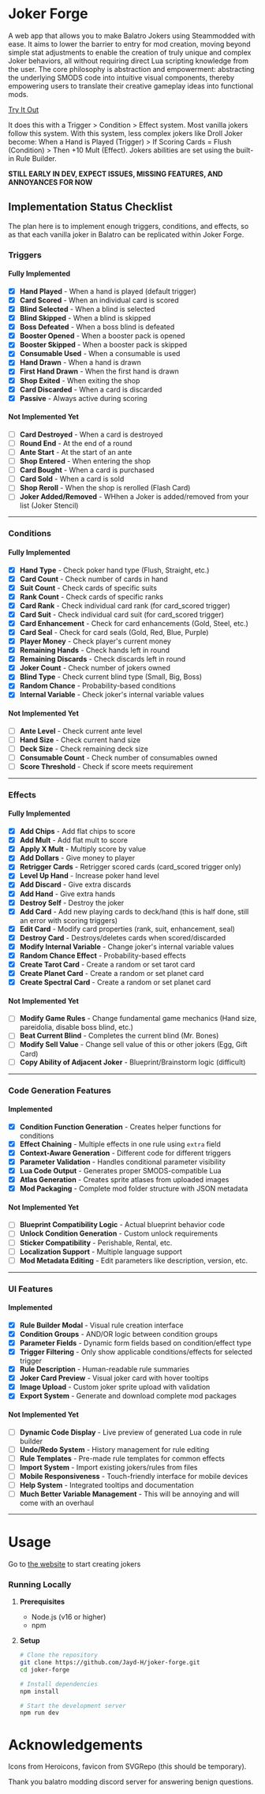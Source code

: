 # Joker Forge

A web app that allows you to make Balatro Jokers using Steammodded with ease. It aims to lower the barrier to entry for mod creation, moving beyond simple stat adjustments to enable the creation of truly unique and complex Joker behaviors, all without requiring direct Lua scripting knowledge from the user. The core philosophy is abstraction and empowerment: abstracting the underlying SMODS code into intuitive visual components, thereby empowering users to translate their creative gameplay ideas into functional mods.

[Try It Out](https://jokerforge.jaydchw.com/)

It does this with a Trigger > Condition > Effect system. Most vanilla jokers follow this system. With this system, less complex jokers like Droll Joker become: When a Hand is Played (Trigger) > If Scoring Cards = Flush (Condition) > Then +10 Mult (Effect). Jokers abilities are set using the built-in Rule Builder.

**STILL EARLY IN DEV, EXPECT ISSUES, MISSING FEATURES, AND ANNOYANCES FOR NOW**

## Implementation Status Checklist

The plan here is to implement enough triggers, conditions, and effects, so as that each vanilla joker in Balatro can be replicated within Joker Forge.

### Triggers

#### Fully Implemented
- [x] **Hand Played** - When a hand is played (default trigger)
- [x] **Card Scored** - When an individual card is scored
- [x] **Blind Selected** - When a blind is selected
- [x] **Blind Skipped** - When a blind is skipped  
- [x] **Boss Defeated** - When a boss blind is defeated
- [x] **Booster Opened** - When a booster pack is opened
- [x] **Booster Skipped** - When a booster pack is skipped
- [x] **Consumable Used** - When a consumable is used
- [x] **Hand Drawn** - When a hand is drawn
- [x] **First Hand Drawn** - When the first hand is drawn
- [x] **Shop Exited** - When exiting the shop
- [x] **Card Discarded** - When a card is discarded
- [x] **Passive** - Always active during scoring

#### Not Implemented Yet
- [ ] **Card Destroyed** - When a card is destroyed
- [ ] **Round End** - At the end of a round
- [ ] **Ante Start** - At the start of an ante
- [ ] **Shop Entered** - When entering the shop
- [ ] **Card Bought** - When a card is purchased
- [ ] **Card Sold** - When a card is sold
- [ ] **Shop Reroll** - When the shop is rerolled (Flash Card)
- [ ] **Joker Added/Removed** - WHhen a Joker is added/removed from your list (Joker Stencil)

---

### Conditions

#### Fully Implemented
- [x] **Hand Type** - Check poker hand type (Flush, Straight, etc.)
- [x] **Card Count** - Check number of cards in hand
- [x] **Suit Count** - Check cards of specific suits
- [x] **Rank Count** - Check cards of specific ranks  
- [x] **Card Rank** - Check individual card rank (for card_scored trigger)
- [x] **Card Suit** - Check individual card suit (for card_scored trigger)
- [x] **Card Enhancement** - Check for card enhancements (Gold, Steel, etc.)
- [x] **Card Seal** - Check for card seals (Gold, Red, Blue, Purple)
- [x] **Player Money** - Check player's current money
- [x] **Remaining Hands** - Check hands left in round
- [x] **Remaining Discards** - Check discards left in round
- [x] **Joker Count** - Check number of jokers owned
- [x] **Blind Type** - Check current blind type (Small, Big, Boss)
- [x] **Random Chance** - Probability-based conditions
- [x] **Internal Variable** - Check joker's internal variable values
      
#### Not Implemented Yet
- [ ] **Ante Level** - Check current ante level
- [ ] **Hand Size** - Check current hand size
- [ ] **Deck Size** - Check remaining deck size
- [ ] **Consumable Count** - Check number of consumables owned
- [ ] **Score Threshold** - Check if score meets requirement

---

### Effects

#### Fully Implemented  
- [x] **Add Chips** - Add flat chips to score
- [x] **Add Mult** - Add flat mult to score
- [x] **Apply X Mult** - Multiply score by value
- [x] **Add Dollars** - Give money to player
- [x] **Retrigger Cards** - Retrigger scored cards (card_scored trigger only)
- [x] **Level Up Hand** - Increase poker hand level
- [x] **Add Discard** - Give extra discards
- [x] **Add Hand** - Give extra hands
- [x] **Destroy Self** - Destroy the joker
- [x] **Add Card** - Add new playing cards to deck/hand (this is half done, still an error with scoring triggers)
- [x] **Edit Card** - Modify card properties (rank, suit, enhancement, seal)
- [x] **Destroy Card** - Destroys/deletes cards when scored/discarded
- [x] **Modify Internal Variable** - Change joker's internal variable values
- [x] **Random Chance Effect** - Probability-based effects
- [x] **Create Tarot Card** - Create a random or set tarot card
- [x] **Create Planet Card** - Create a random or set planet card
- [x] **Create Spectral Card** - Create a random or set planet card
      
#### Not Implemented Yet
- [ ] **Modify Game Rules** - Change fundamental game mechanics (Hand size, pareidolia, disable boss blind, etc.)
- [ ] **Beat Current Blind** - Completes the current blind (Mr. Bones)
- [ ] **Modify Sell Value** - Change sell value of this or other jokers (Egg, Gift Card)
- [ ] **Copy Ability of Adjacent Joker** - Blueprint/Brainstorm logic (difficult)

---

### Code Generation Features

#### Implemented
- [x] **Condition Function Generation** - Creates helper functions for conditions
- [x] **Effect Chaining** - Multiple effects in one rule using `extra` field
- [x] **Context-Aware Generation** - Different code for different triggers
- [x] **Parameter Validation** - Handles conditional parameter visibility
- [x] **Lua Code Output** - Generates proper SMODS-compatible Lua
- [x] **Atlas Generation** - Creates sprite atlases from uploaded images
- [x] **Mod Packaging** - Complete mod folder structure with JSON metadata

#### Not Implemented Yet
- [ ] **Blueprint Compatibility Logic** - Actual blueprint behavior code
- [ ] **Unlock Condition Generation** - Custom unlock requirements
- [ ] **Sticker Compatibility** - Perishable, Rental, etc.
- [ ] **Localization Support** - Multiple language support
- [ ] **Mod Metadata Editing** - Edit parameters like description, version, etc.

---

### UI Features

#### Implemented
- [x] **Rule Builder Modal** - Visual rule creation interface
- [x] **Condition Groups** - AND/OR logic between condition groups
- [x] **Parameter Fields** - Dynamic form fields based on condition/effect type
- [x] **Trigger Filtering** - Only show applicable conditions/effects for selected trigger
- [x] **Rule Description** - Human-readable rule summaries
- [x] **Joker Card Preview** - Visual joker card with hover tooltips
- [x] **Image Upload** - Custom joker sprite upload with validation
- [x] **Export System** - Generate and download complete mod packages

#### Not Implemented Yet
- [ ] **Dynamic Code Display** - Live preview of generated Lua code in rule builder
- [ ] **Undo/Redo System** - History management for rule editing
- [ ] **Rule Templates** - Pre-made rule templates for common effects
- [ ] **Import System** - Import existing jokers/rules from files
- [ ] **Mobile Responsiveness** - Touch-friendly interface for mobile devices
- [ ] **Help System** - Integrated tooltips and documentation
- [ ] **Much Better Variable Management** - This will be annoying and will come with an overhaul

---

# Usage

Go to [the website](https://jokerforge.jaydchw.com/) to start creating jokers

### Running Locally

1. **Prerequisites**
   - Node.js (v16 or higher)
   - npm

2. **Setup**
   ```bash
   # Clone the repository
   git clone https://github.com/Jayd-H/joker-forge.git
   cd joker-forge

   # Install dependencies
   npm install

   # Start the development server
   npm run dev
   ```

# Acknowledgements

Icons from Heroicons, favicon from SVGRepo (this should be temporary).

Thank you balatro modding discord server for answering benign questions.
